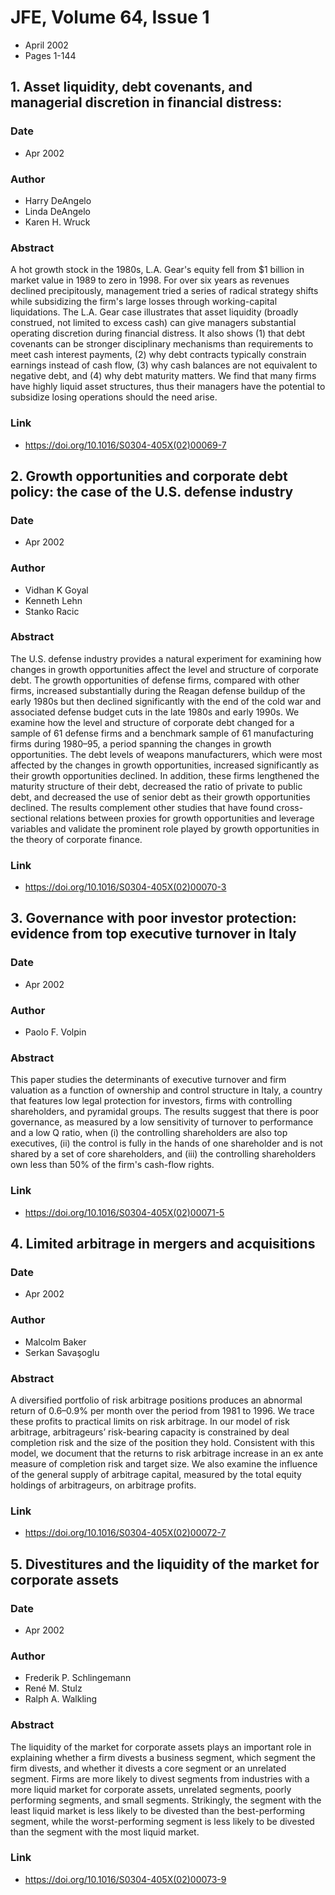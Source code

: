 # JFE, Volume 64, Issue 1
- April 2002
- Pages 1-144

## 1. Asset liquidity, debt covenants, and managerial discretion in financial distress:
### Date
- Apr 2002
### Author
- Harry DeAngelo
- Linda DeAngelo
- Karen H. Wruck
### Abstract
A hot growth stock in the 1980s, L.A. Gear's equity fell from $1 billion in market value in 1989 to zero in 1998. For over six years as revenues declined precipitously, management tried a series of radical strategy shifts while subsidizing the firm's large losses through working-capital liquidations. The L.A. Gear case illustrates that asset liquidity (broadly construed, not limited to excess cash) can give managers substantial operating discretion during financial distress. It also shows (1) that debt covenants can be stronger disciplinary mechanisms than requirements to meet cash interest payments, (2) why debt contracts typically constrain earnings instead of cash flow, (3) why cash balances are not equivalent to negative debt, and (4) why debt maturity matters. We find that many firms have highly liquid asset structures, thus their managers have the potential to subsidize losing operations should the need arise.
### Link
- https://doi.org/10.1016/S0304-405X(02)00069-7

## 2. Growth opportunities and corporate debt policy: the case of the U.S. defense industry
### Date
- Apr 2002
### Author
- Vidhan K Goyal
- Kenneth Lehn
- Stanko Racic
### Abstract
The U.S. defense industry provides a natural experiment for examining how changes in growth opportunities affect the level and structure of corporate debt. The growth opportunities of defense firms, compared with other firms, increased substantially during the Reagan defense buildup of the early 1980s but then declined significantly with the end of the cold war and associated defense budget cuts in the late 1980s and early 1990s. We examine how the level and structure of corporate debt changed for a sample of 61 defense firms and a benchmark sample of 61 manufacturing firms during 1980–95, a period spanning the changes in growth opportunities. The debt levels of weapons manufacturers, which were most affected by the changes in growth opportunities, increased significantly as their growth opportunities declined. In addition, these firms lengthened the maturity structure of their debt, decreased the ratio of private to public debt, and decreased the use of senior debt as their growth opportunities declined. The results complement other studies that have found cross-sectional relations between proxies for growth opportunities and leverage variables and validate the prominent role played by growth opportunities in the theory of corporate finance.
### Link
- https://doi.org/10.1016/S0304-405X(02)00070-3

## 3. Governance with poor investor protection: evidence from top executive turnover in Italy
### Date
- Apr 2002
### Author
- Paolo F. Volpin
### Abstract
This paper studies the determinants of executive turnover and firm valuation as a function of ownership and control structure in Italy, a country that features low legal protection for investors, firms with controlling shareholders, and pyramidal groups. The results suggest that there is poor governance, as measured by a low sensitivity of turnover to performance and a low Q ratio, when (i) the controlling shareholders are also top executives, (ii) the control is fully in the hands of one shareholder and is not shared by a set of core shareholders, and (iii) the controlling shareholders own less than 50% of the firm's cash-flow rights.
### Link
- https://doi.org/10.1016/S0304-405X(02)00071-5

## 4. Limited arbitrage in mergers and acquisitions
### Date
- Apr 2002
### Author
- Malcolm Baker
- Serkan Savaşoglu
### Abstract
A diversified portfolio of risk arbitrage positions produces an abnormal return of 0.6–0.9% per month over the period from 1981 to 1996. We trace these profits to practical limits on risk arbitrage. In our model of risk arbitrage, arbitrageurs’ risk-bearing capacity is constrained by deal completion risk and the size of the position they hold. Consistent with this model, we document that the returns to risk arbitrage increase in an ex ante measure of completion risk and target size. We also examine the influence of the general supply of arbitrage capital, measured by the total equity holdings of arbitrageurs, on arbitrage profits.
### Link
- https://doi.org/10.1016/S0304-405X(02)00072-7

## 5. Divestitures and the liquidity of the market for corporate assets
### Date
- Apr 2002
### Author
- Frederik P. Schlingemann
- René M. Stulz
- Ralph A. Walkling
### Abstract
The liquidity of the market for corporate assets plays an important role in explaining whether a firm divests a business segment, which segment the firm divests, and whether it divests a core segment or an unrelated segment. Firms are more likely to divest segments from industries with a more liquid market for corporate assets, unrelated segments, poorly performing segments, and small segments. Strikingly, the segment with the least liquid market is less likely to be divested than the best-performing segment, while the worst-performing segment is less likely to be divested than the segment with the most liquid market.
### Link
- https://doi.org/10.1016/S0304-405X(02)00073-9

